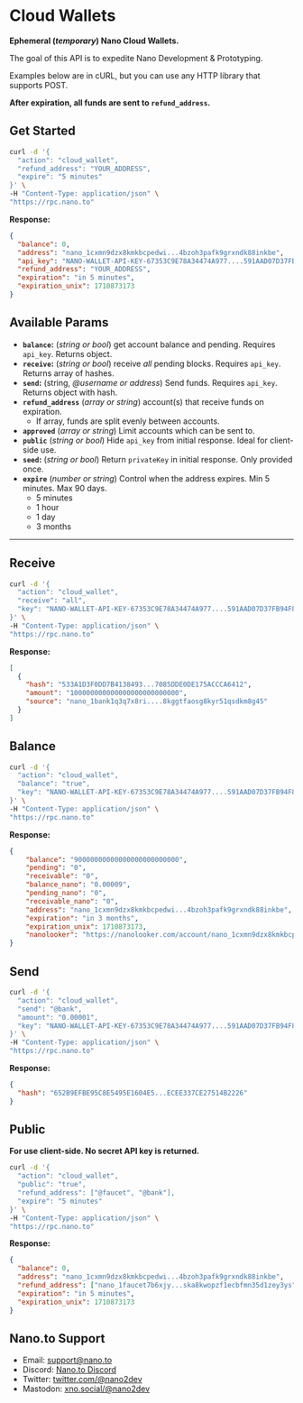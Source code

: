 # Cloud Wallets

**Ephemeral (*temporary*) Nano Cloud Wallets.** 

The goal of this API is to expedite Nano Development & Prototyping.

Examples below are in cURL, but you can use any HTTP library that supports POST. 

**After expiration, all funds are sent to  ```refund_address```.**

## Get Started

```bash
curl -d '{
  "action": "cloud_wallet",
  "refund_address": "YOUR_ADDRESS",
  "expire": "5 minutes"
}' \
-H "Content-Type: application/json" \
"https://rpc.nano.to"
```

**Response:**

```json
{
  "balance": 0,
  "address": "nano_1cxmn9dzx8kmkbcpedwi...4bzoh3pafk9grxndk88inkbe",
  "api_key": "NANO-WALLET-API-KEY-67353C9E78A34474A977....591AAD07D37FB94F84C",
  "refund_address": "YOUR_ADDRESS",
  "expiration": "in 5 minutes",
  "expiration_unix": 1710873173
}
```

## Available Params

- **```balance```:** (*string or bool*) get account balance and pending. Requires ```api_key```. Returns object. 
- **```receive```:** (*string or bool*) receive *all* pending blocks. Requires ```api_key```. Returns array of hashes.
- **```send```:** (string, *@username or address*) Send funds. Requires ```api_key```. Returns object with hash.
- **```refund_address```** (*array or string*) account(s) that receive funds on expiration. 
    - If array, funds are split evenly between accounts. 
- **```approved```** (*array or string*) Limit accounts which can be sent to. 
- **```public```** (*string or bool*) Hide ```api_key``` from initial response. Ideal for client-side use.
- **```seed```:** (*string or bool*) Return ```privateKey``` in initial response. Only provided once.
- **```expire```** (*number or string*) Control when the address expires. Min 5 minutes. Max 90 days.
    - 5 minutes
    - 1 hour
    - 1 day
    - 3 months

---

## Receive

```bash
curl -d '{
  "action": "cloud_wallet",
  "receive": "all",
  "key": "NANO-WALLET-API-KEY-67353C9E78A34474A977....591AAD07D37FB94F84C"
}' \
-H "Content-Type: application/json" \
"https://rpc.nano.to"
```

**Response:**

```json
[
  {
    "hash": "533A1D3F0DD7B4138493...7085DDE0DE175ACCCA6412",
    "amount": "100000000000000000000000000",
    "source": "nano_1bank1q3q7x8ri....8kggtfaosg8kyr51qsdkm8g45"
  }
]
```

## Balance

```bash
curl -d '{
  "action": "cloud_wallet",
  "balance": "true",
  "key": "NANO-WALLET-API-KEY-67353C9E78A34474A977....591AAD07D37FB94F84C"
}' \
-H "Content-Type: application/json" \
"https://rpc.nano.to"
```

**Response:**

```json
{
	"balance": "90000000000000000000000000",
	"pending": "0",
	"receivable": "0",
	"balance_nano": "0.00009",
	"pending_nano": "0",
	"receivable_nano": "0",
	"address": "nano_1cxmn9dzx8kmkbcpedwi...4bzoh3pafk9grxndk88inkbe",
	"expiration": "in 3 months",
	"expiration_unix": 1710873173,
	"nanolooker": "https://nanolooker.com/account/nano_1cxmn9dzx8kmkbcpedwi...4bzoh3pafk9grxndk88inkbe"
}
```

## Send

```bash
curl -d '{
  "action": "cloud_wallet",
  "send": "@bank",
  "amount": "0.00001",
  "key": "NANO-WALLET-API-KEY-67353C9E78A34474A977....591AAD07D37FB94F84C"
}' \
-H "Content-Type: application/json" \
"https://rpc.nano.to"
```

**Response:**

```json
{ 
  "hash": "652B9EFBE95C8E5495E1604E5...ECEE337CE27514B2226"
}
```

## Public

**For use client-side. No secret API key is returned.**

```bash
curl -d '{
  "action": "cloud_wallet",
  "public": "true",
  "refund_address": ["@faucet", "@bank"],
  "expire": "5 minutes"
}' \
-H "Content-Type: application/json" \
"https://rpc.nano.to"
```

**Response:**

```json
{
  "balance": 0,
  "address": "nano_1cxmn9dzx8kmkbcpedwi...4bzoh3pafk9grxndk88inkbe",
  "refund_address": ["nano_1faucet7b6xjy...ska8kwopzf1ecbfmn35d1zey3ys", "nano_1bank7b6xjy...ska8kwopzf1ecbfmn35d1zey3ys"],
  "expiration": "in 5 minutes",
  "expiration_unix": 1710873173
}
```

## Nano.to Support

- Email: support@nano.to
- Discord: [Nano.to Discord](https://discord.gg/DG7UEyp4gX)
- Twitter: [twitter.com/@nano2dev](https://twitter.com/nano2dev)
- Mastodon: [xno.social/@nano2dev](https://xno.social/nano2dev)
